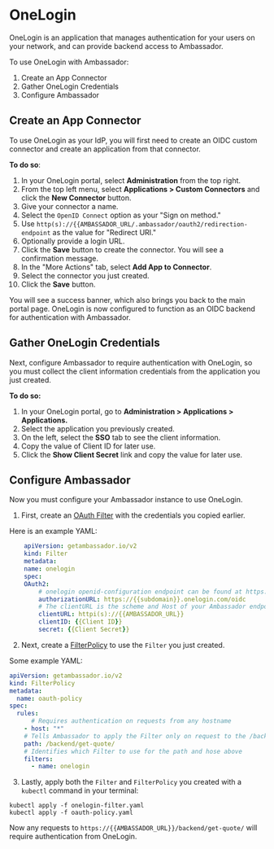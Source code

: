 # OneLogin

OneLogin is an application that manages authentication for your users on your network, and can provide backend access to Ambassador.

To use OneLogin with Ambassador:

1. Create an App Connector
2. Gather OneLogin Credentials
3. Configure Ambassador

## Create an App Connector

To use OneLogin as your IdP, you will first need to create an OIDC custom connector and create an application from that connector.

**To do so**:

1. In your OneLogin portal, select **Administration** from the top right.
2. From the top left menu, select **Applications > Custom Connectors** and click the **New Connector** button.
3. Give your connector a name.
4. Select the `OpenID Connect` option as your "Sign on method."
5. Use `http(s)://{{AMBASSADOR_URL/.ambassador/oauth2/redirection-endpoint` as the value for "Redirect URI."
6. Optionally provide a login URL.
7. Click the **Save** button to create the connector. You will see a confirmation message.
8. In the "More Actions" tab, select **Add App to Connector**.
9. Select the connector you just created.
10. Click the **Save** button.  

You will see a success banner, which also brings you back to the main portal page. OneLogin is now configured to function as an OIDC backend for authentication with Ambassador.

## Gather OneLogin Credentials

Next, configure Ambassador to require authentication with OneLogin, so you must collect the client information credentials from the application you just created.

**To do so:**

1. In your OneLogin portal, go to **Administration > Applications > Applications.**
2. Select the application you previously created.
3. On the left, select the **SSO** tab to see the client information.
4. Copy the value of Client ID for later use.
5. Click the **Show Client Secret** link and copy the value for later use.
  
## Configure Ambassador

Now you must configure your Ambassador instance to use OneLogin.

1. First, create an [OAuth Filter](../../filter-reference#filter-type-oauth2) with the credentials you copied earlier.  

Here is an example YAML:

```yaml
    apiVersion: getambassador.io/v2
    kind: Filter
    metadata:
    name: onelogin
    spec:
    OAuth2:
        # onelogin openid-configuration endpoint can be found at https://{{subdomain}}.onelogin.com/oidc/.well-known/openid-configuration
        authorizationURL: https://{{subdomain}}.onelogin.com/oidc
        # The clientURL is the scheme and Host of your Ambassador endpoint
        clientURL: httpi(s)://{{AMBASSADOR_URL}}
        clientID: {{Client ID}}
        secret: {{Client Secret}}
```

2. Next, create a [FilterPolicy](../../filter-reference#filterpolicy-definition) to use the `Filter` you just created.

Some example YAML:

```yaml
apiVersion: getambassador.io/v2
kind: FilterPolicy
metadata:
  name: oauth-policy
spec:
  rules:
      # Requires authentication on requests from any hostname
    - host: "*"
    # Tells Ambassador to apply the Filter only on request to the /backend/get-quote/ endpoint from the quote application
    path: /backend/get-quote/
    # Identifies which Filter to use for the path and hose above
    filters:
      - name: onelogin
```

3. Lastly, apply both the `Filter` and `FilterPolicy` you created with a `kubectl` command in your terminal:

```
kubectl apply -f onelogin-filter.yaml
kubectl apply -f oauth-policy.yaml
```

Now any requests to `https://{{AMBASSADOR_URL}}/backend/get-quote/` will require authentication from OneLogin.
